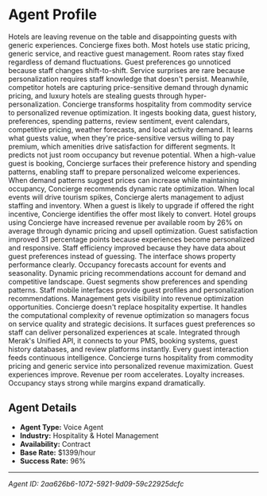 # Agent Profile

Hotels are leaving revenue on the table and disappointing guests with generic experiences. Concierge fixes both.
Most hotels use static pricing, generic service, and reactive guest management. Room rates stay fixed regardless of demand fluctuations. Guest preferences go unnoticed because staff changes shift-to-shift. Service surprises are rare because personalization requires staff knowledge that doesn't persist. Meanwhile, competitor hotels are capturing price-sensitive demand through dynamic pricing, and luxury hotels are stealing guests through hyper-personalization.
Concierge transforms hospitality from commodity service to personalized revenue optimization.
It ingests booking data, guest history, preferences, spending patterns, review sentiment, event calendars, competitive pricing, weather forecasts, and local activity demand. It learns what guests value, when they're price-sensitive versus willing to pay premium, which amenities drive satisfaction for different segments. It predicts not just room occupancy but revenue potential.
When a high-value guest is booking, Concierge surfaces their preference history and spending patterns, enabling staff to prepare personalized welcome experiences. When demand patterns suggest prices can increase while maintaining occupancy, Concierge recommends dynamic rate optimization. When local events will drive tourism spikes, Concierge alerts management to adjust staffing and inventory. When a guest is likely to upgrade if offered the right incentive, Concierge identifies the offer most likely to convert.
Hotel groups using Concierge have increased revenue per available room by 26% on average through dynamic pricing and upsell optimization. Guest satisfaction improved 31 percentage points because experiences become personalized and responsive. Staff efficiency improved because they have data about guest preferences instead of guessing.
The interface shows property performance clearly. Occupancy forecasts account for events and seasonality. Dynamic pricing recommendations account for demand and competitive landscape. Guest segments show preferences and spending patterns. Staff mobile interfaces provide guest profiles and personalization recommendations. Management gets visibility into revenue optimization opportunities.
Concierge doesn't replace hospitality expertise. It handles the computational complexity of revenue optimization so managers focus on service quality and strategic decisions. It surfaces guest preferences so staff can deliver personalized experiences at scale.
Integrated through Merak's Unified API, it connects to your PMS, booking systems, guest history databases, and review platforms instantly. Every guest interaction feeds continuous intelligence.
Concierge turns hospitality from commodity pricing and generic service into personalized revenue maximization. Guest experiences improve. Revenue per room accelerates. Loyalty increases. Occupancy stays strong while margins expand dramatically.

## Agent Details

- **Agent Type:** Voice Agent
- **Industry:** Hospitality & Hotel Management
- **Availability:** Contract
- **Base Rate:** $1399/hour
- **Success Rate:** 96%

---

*Agent ID: 2aa626b6-1072-5921-9d09-59c22925dcfc*
